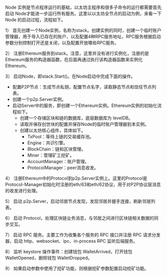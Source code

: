 Node 实例是节点程序运行的基础，以太坊主程序和很多子命令的运行都需要首先启动 Node才能进一步运行所有服务。这里以以太坊全节点的启动为例，来看一下 Node 的启动过程，流程如下。

1）  首先创建一个Node实例，名称为stack。创建实例的同时，创建一个临时账户管理器，用于导入已存在的账户，以及配置4种RPC服务地址，RPC服务根据启动参数分别控制打开还是关闭，以及配置开放哪些RPC服务。

2）  注册Ethereum服务到stack。注意，这里并没有进行实例化，注册的是Ethereum服务的构造器函数，在后面再通过执行该构造器函数来实例化Ethereum。

3）  启动Node，即stack.Start\(\)。在Node启动中完成下面的操作。

* 配置P2P节点：生成节点私钥，配置节点名字，读取静态节点和信任节点列表。
* 创建一个p2p.Server实例。
* 启动Server中的服务，即创建一个Ethereum实例。Ethereum实例的初始化流程如下。
  * 创建一个存储区块和链的数据库，底层数据库为 levelDB。
  * 读取并保存创世块的配置并保存Node的临时账户管理器到本实例。
  * 创建以太坊核心组件，具体如下。
    * TxPool：等待上链的交易缓存池。
    * Engine：共识引擎。
    * BlockChain：链和区块管理。
    * Miner：管理矿工挖矿。
    * AccountManager：账户管理。
    * ProtocolManager：peer消息收发。

4）  注册Ethereum中的Protocol到p2p.Server实例上。这里的Protocol是Protocol-Manager初始化时注册的eth/63和eth/62协议，用于对P2P协议层消息的收发进行处理。

5）  启动 p2p.Server，启动邻居节点发现，发现邻居并握手连接，刷新邻居列表。

6）  启动 Protocol，处理区块链业务消息，与邻居之间进行区块链相关数据的同步交互。

7）  启动 RPC 服务。主要工作为收集各个服务的 RPC 接口并注册 RPC 请求分发器，启动 http、websocket、ipc、in-process RPC 监听后端服务。

8）  监听 keystore 操作事件：创建钱包 WalletArrived，打开钱包 WalletOpened，删除钱包 WalletDropped。

9）  如果启动参数中使用了挖矿功能，则根据挖矿参数配置启动挖矿功能。



